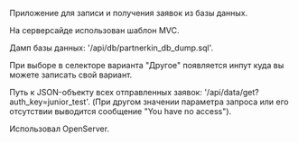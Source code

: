 Приложение для записи и получения заявок из базы данных.

На серверсайде использован шаблон MVC.
  
Дамп базы данных: '/api/db/partnerkin_db_dump.sql'.

При выборе в селекторе варианта "Другое" появляется инпут куда вы можете записать свой вариант.

Путь к JSON-объекту всех отправленных заявок: '/api/data/get?auth_key=junior_test'.
(При другом значении параметра запроса или его отсутствии выводится сообщение "You have no access").

Использовал OpenServer.
